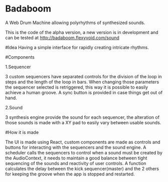# Badaboom
A Web Drum Machine allowing polyrhythms of synthesized sounds.

This is the code of the alpha version, a new version is in development and can be tested at http://badaboom.flexyvoid.com/sound

#Idea
Having a simple interface for rapidly creating intricate rhythms.

#Components

1.Sequencer

3 custom sequencers have separated controls for the division of the loop in steps and the length of the loop in bars.
When changing those parameters the sequencer selected is retriggered, this way it is possible to easily achieve a human groove.
A sync button is provided in case things get out of hand.

2.Sound

3 synthesis engine provide the sound for each sequencer, the alteration of those sounds is made with a XY pad to easily vary between usable sounds.

#How it is made

The UI is made using React, custom components are made as controls and buttons for interacting with the sequencers and the sound engine.
A scheduler calls the sequencers to control when a sound must be created by the AudioContext, it needs to maintain a good balance between tight sequencing of the sounds and reactivity of user controls.
A function calculates the delay between the kick sequencer(master) and the 2 others for keeping the groove when the app is stopped and restarted.
